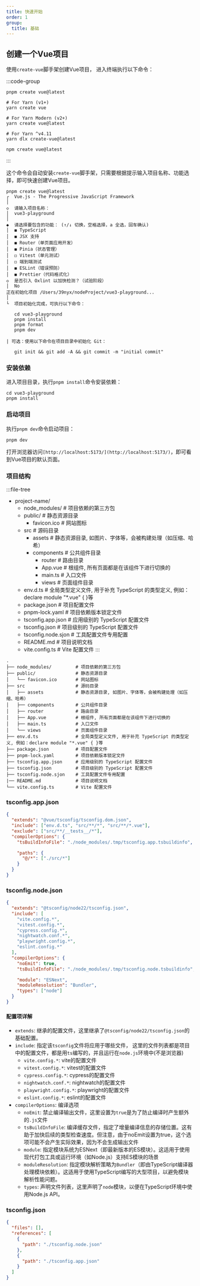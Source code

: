 ```yaml
---
title: 快速开始
order: 1
group:
  title: 基础
---
```



## 创建一个Vue项目

使用`create-vue`脚手架创建Vue项目， 进入终端执行以下命令：

:::code-group

```shell [pnpm]
pnpm create vue@latest
```

```shell [yarn]
# For Yarn (v1+)
yarn create vue

# For Yarn Modern (v2+)
yarn create vue@latest

# For Yarn ^v4.11
yarn dlx create-vue@latest
```

```shell [npm]
npm create vue@latest
```
:::

这个命令会自动安装`create-vue`脚手架，只需要根据提示输入项目名称、功能选择，即可快速创建Vue项目。


```shell
pnpm create vue@latest
┌  Vue.js - The Progressive JavaScript Framework
│
◇  请输入项目名称：
│  vue3-playground
│
◆  请选择要包含的功能： (↑/↓ 切换，空格选择，a 全选，回车确认)
│  ◼ TypeScript
│  ◼ JSX 支持
│  ◼ Router（单页面应用开发）
│  ◼ Pinia（状态管理）
│  ◻ Vitest（单元测试）
│  ◻ 端到端测试
│  ◼ ESLint（错误预防）
│  ◼ Prettier（代码格式化）
◇  是否引入 Oxlint 以加快检测？（试验阶段）
│  No
正在初始化项目 /Users/39nyx/nodeProject/vue3-playground...
│
└  项目初始化完成，可执行以下命令：

   cd vue3-playground
   pnpm install
   pnpm format
   pnpm dev

| 可选：使用以下命令在项目目录中初始化 Git：
   
   git init && git add -A && git commit -m "initial commit"
```

### 安装依赖

进入项目目录，执行`pnpm install`命令安装依赖：

```shell
cd vue3-playground
pnpm install
```

### 启动项目

执行`pnpm dev`命令启动项目：

```shell
pnpm dev
```

打开浏览器访问`[http://localhost:5173/](http://localhost:5173/)`，即可看到Vue项目的默认页面。

### 项目结构

:::file-tree

- project-name/ 
  - node_modules/         # 项目依赖的第三方包
  - public/               # 静态资源目录
    - favicon.ico       # 网站图标
  - src                   # 源码目录
    - assets            # 静态资源目录, 如图片、字体等，会被构建处理（如压缩、哈希）
    - components        # 公共组件目录
      - router            # 路由目录
      - App.vue           # 根组件, 所有页面都是在该组件下进行切换的
      - main.ts           # 入口文件
      - views             # 页面组件目录
  - env.d.ts              # 全局类型定义文件, 用于补充 TypeScript 的类型定义, 例如：declare module "*.vue" { }等
  - package.json          # 项目配置文件
  - pnpm-lock.yaml        # 项目依赖版本锁定文件
  - tsconfig.app.json     # 应用级别的 TypeScript 配置文件
  - tsconfig.json         # 项目级别的 TypeScript 配置文件
  - tsconfig.node.sjon    # 工具配置文件专用配置
  - README.md             # 项目说明文档
  - vite.config.ts        # Vite 配置文件
:::

```
.
├── node_modules/         # 项目依赖的第三方包
├── public/               # 静态资源目录
│   └── favicon.ico       # 网站图标
├── src                   # 源码目录
│   ├── assets            # 静态资源目录, 如图片、字体等，会被构建处理（如压缩、哈希）
│   ├── components        # 公共组件目录
│   ├── router            # 路由目录
│   ├── App.vue           # 根组件, 所有页面都是在该组件下进行切换的
│   ├── main.ts           # 入口文件
│   └── views             # 页面组件目录
├── env.d.ts              # 全局类型定义文件, 用于补充 TypeScript 的类型定义, 例如：declare module "*.vue" { }等
├── package.json          # 项目配置文件
├── pnpm-lock.yaml        # 项目依赖版本锁定文件
├── tsconfig.app.json     # 应用级别的 TypeScript 配置文件
├── tsconfig.json         # 项目级别的 TypeScript 配置文件
├── tsconfig.node.sjon    # 工具配置文件专用配置
|── README.md             # 项目说明文档
└── vite.config.ts        # Vite 配置文件
```

### tsconfig.app.json

```json
{
  "extends": "@vue/tsconfig/tsconfig.dom.json",
  "include": ["env.d.ts", "src/**/*", "src/**/*.vue"],
  "exclude": ["src/**/__tests__/*"],
  "compilerOptions": {
    "tsBuildInfoFile": "./node_modules/.tmp/tsconfig.app.tsbuildinfo",

    "paths": {
      "@/*": ["./src/*"]
    }
  }
}

```

### tsconfig.node.json

```json
{
  "extends": "@tsconfig/node22/tsconfig.json",
  "include": [
    "vite.config.*",
    "vitest.config.*",
    "cypress.config.*",
    "nightwatch.conf.*",
    "playwright.config.*",
    "eslint.config.*"
  ],
  "compilerOptions": {
    "noEmit": true,
    "tsBuildInfoFile": "./node_modules/.tmp/tsconfig.node.tsbuildinfo",

    "module": "ESNext",
    "moduleResolution": "Bundler",
    "types": ["node"]
  }
}
```

#### 配置项详解

- `extends`: 继承的配置文件，这里继承了`@tsconfig/node22/tsconfig.json`的基础配置。
- `include`: 指定该`tsconfig`文件将应用于哪些文件， 这里的文件列表都是项目中的配置文件，都是用`ts`编写的，并且运行在`node.js`环境中(不是浏览器)
  - `vite.config.*`: vite的配置文件
  - `vitest.config.*`: vitest的配置文件
  - `cypress.config.*`: cypress的配置文件
  - `nightwatch.conf.*`: nightwatch的配置文件
  - `playwright.config.*`: playwright的配置文件
  - `eslint.config.*`: eslint的配置文件
- `compilerOptions`: 编译选项
  - `noEmit`: 禁止编译输出文件，这里设置为`true`是为了防止编译时产生额外的`.js`文件
  - `tsBuildInfoFile`: 编译缓存文件，指定了增量编译信息的存储位置。这有助于加快后续的类型检查速度。但注意，由于noEmit设置为true，这个选项可能不会产生实际效果，因为不会生成输出文件
  - `module`: 指定模块系统为ESNext（即最新版本的ES模块）。这适用于使用现代打包工具或运行环境（如Node.js）支持ES模块的场景
  - `moduleResolution`: 指定模块解析策略为`Bundler`（即由TypeScript编译器处理模块依赖）。这适用于使用TypeScript编写的大型项目，以避免模块解析性能问题。
  - `types`: 声明文件列表，这里声明了`node`模块，以便在TypeScript环境中使用Node.js API。

### tsconfig.json

```json
{
  "files": [],
  "references": [
    {
      "path": "./tsconfig.node.json"
    },
    {
      "path": "./tsconfig.app.json"
    }
  ]
}
```

